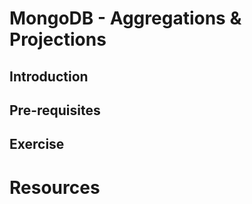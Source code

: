 # MongoDB - Aggregations & Projections

## Introduction

## Pre-requisites

## Exercise

# Resources